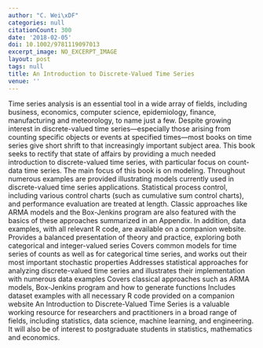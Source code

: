 ```yaml
---
author: "C. Wei\xDF"
categories: null
citationCount: 300
date: '2018-02-05'
doi: 10.1002/9781119097013
excerpt_image: NO_EXCERPT_IMAGE
layout: post
tags: null
title: An Introduction to Discrete-Valued Time Series
venue: ''
---
```

Time series analysis is an essential tool in a wide array of fields, including business, economics, computer science, epidemiology, finance, manufacturing and meteorology, to name just a few. Despite growing interest in discrete-valued time series—especially those arising from counting specific objects or events at specified times—most books on time series give short shrift to that increasingly important subject area. This book seeks to rectify that state of affairs by providing a much needed introduction to discrete-valued time series, with particular focus on count-data time series. The main focus of this book is on modeling. Throughout numerous examples are provided illustrating models currently used in discrete-valued time series applications. Statistical process control, including various control charts (such as cumulative sum control charts), and performance evaluation are treated at length. Classic approaches like ARMA models and the Box-Jenkins program are also featured with the basics of these approaches summarized in an Appendix. In addition, data examples, with all relevant R code, are available on a companion website. Provides a balanced presentation of theory and practice, exploring both categorical and integer-valued series Covers common models for time series of counts as well as for categorical time series, and works out their most important stochastic properties Addresses statistical approaches for analyzing discrete-valued time series and illustrates their implementation with numerous data examples Covers classical approaches such as ARMA models, Box-Jenkins program and how to generate functions Includes dataset examples with all necessary R code provided on a companion website An Introduction to Discrete-Valued Time Series is a valuable working resource for researchers and practitioners in a broad range of fields, including statistics, data science, machine learning, and engineering. It will also be of interest to postgraduate students in statistics, mathematics and economics.
